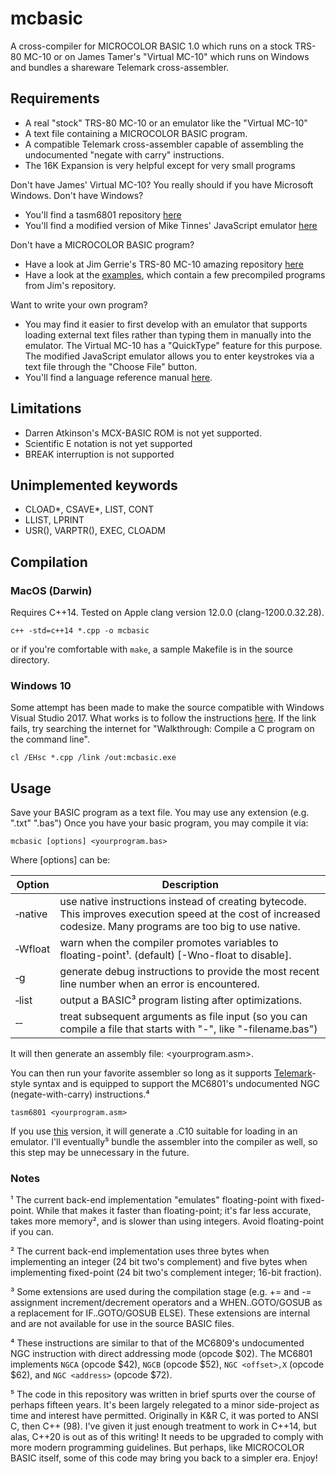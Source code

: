 # mcbasic
A cross-compiler for MICROCOLOR BASIC 1.0 which runs on a stock TRS-80 MC-10 or on James Tamer's "Virtual MC-10" which runs on Windows and bundles a shareware Telemark cross-assembler.

## Requirements
* A real "stock" TRS-80 MC-10 or an emulator like the "Virtual MC-10"
* A text file containing a MICROCOLOR BASIC program.
* A compatible Telemark cross-assembler capable of assembling the undocumented "negate with carry" instructions.
* The 16K Expansion is very helpful except for very small programs

Don't have James' Virtual MC-10?  You really should if you have Microsoft Windows.  Don't have Windows?
* You'll find a tasm6801 repository [here](https://github.com/gregdionne/tasm6801)
* You'll find a modified version of Mike Tinnes' JavaScript emulator [here](https://github.com/gregdionne/mc-10)

Don't have a MICROCOLOR BASIC program?
* Have a look at Jim Gerrie's TRS-80 MC-10 amazing repository [here](https://github.com/jggames/trs80mc10)
* Have a look at the [examples](https://github.com/gregdionne/mcbasic/tree/main/examples), which contain a few precompiled programs from Jim's repository.

Want to write your own program?
* You may find it easier to first develop with an emulator that supports loading external text files rather than typing them in manually into the emulator.  The Virtual MC-10 has a "QuickType" feature for this purpose.  The modified JavaScript emulator allows you to enter keystrokes via a text file through the "Choose File" button. 
* You'll find a language reference manual [here](https://colorcomputerarchive.com/repo/MC-10/Documents/Manuals/Hardware/MC-10%20Operation%20and%20Language%20Reference%20Manual/MC-10%20Operation%20and%20Language%20Reference%20Manual%20(Tandy).pdf).

## Limitations
* Darren Atkinson's MCX-BASIC ROM is not yet supported.
* Scientific E notation is not yet supported
* BREAK interruption is not supported

## Unimplemented keywords
* CLOAD*, CSAVE*, LIST, CONT
* LLIST, LPRINT  
* USR(), VARPTR(), EXEC, CLOADM


## Compilation

### MacOS (Darwin)

Requires C++14.  Tested on Apple clang version 12.0.0 (clang-1200.0.32.28).

`c++ -std=c++14 *.cpp -o mcbasic`

or if you're comfortable with `make`, a sample Makefile is in the source directory.

### Windows 10

Some attempt has been made to make the source compatible with Windows Visual Studio 2017.  What works is to follow the instructions [here](https://docs.microsoft.com/en-us/cpp/build/walkthrough-compile-a-c-program-on-the-command-line?view=vs-2019).  If the link fails, try searching the internet for "Walkthrough:  Compile a C program on the command line".

`cl /EHsc *.cpp /link /out:mcbasic.exe`


## Usage

Save your BASIC program as a text file.  You may use any extension (e.g. ".txt" ".bas")
Once you have your basic program, you may compile it via:

`mcbasic [options] <yourprogram.bas>`

Where [options] can be:

Option         | Description
------         | -----------
&#8209;native  | use native instructions instead of creating bytecode.  This improves execution speed at the cost of increased codesize.  Many programs are too big to use native.
&#8209;Wfloat  | warn when the compiler promotes variables to floating-point&#185;.   (default)  [-Wno-float to disable].
&#8209;g       | generate debug instructions to provide the most recent line number when an error is encountered.
&#8209;list    | output a BASIC&#179; program listing after optimizations.
&#8209;&#8209; | treat subsequent arguments as file input (so you can compile a file that starts with "-", like "-filename.bas")

It will then generate an assembly file: <yourprogram.asm>.

You can then run your favorite assembler so long as it supports [Telemark](http://www.s100computers.com/Software%20Folder/6502%20Monitor/The%20Telemark%20Assembler%20Manual.pdf)-style syntax and is equipped to support the MC6801's undocumented NGC (negate-with-carry) instructions.&#8308;

`tasm6801 <yourprogram.asm>`

If you use [this](https://github.com/gregdionne/tasm6801) version, it will generate a .C10 suitable for loading in an emulator.
I'll eventually&#8309; bundle the assembler into the compiler as well, so this step may be unnecessary in the future.

### Notes

&#185; The current back-end implementation "emulates" floating-point with fixed-point.  While that makes it faster than floating-point; it's far less accurate, takes more memory&#178;, and is slower than using integers.  Avoid floating-point if you can.

&#178; The current back-end implementation uses three bytes when implementing an integer (24 bit two's complement) and five bytes when implementing fixed-point (24 bit two's complement integer; 16-bit fraction).

&#179; Some extensions are used during the compilation stage (e.g. += and -= assignment increment/decrement operators and a WHEN..GOTO/GOSUB as a replacement for IF..GOTO/GOSUB ELSE). These extensions are internal and are not available for use in the source BASIC files.

&#8308; These instructions are similar to that of the MC6809's undocumented NGC instruction with direct addressing mode (opcode $02).  The MC6801 implements `NGCA` (opcode $42), `NGCB` (opcode $52), `NGC <offset>,X` (opcode $62), and `NGC <address>` (opcode $72).

&#8309; The code in this repository was written in brief spurts over the course of perhaps fifteen years.  It's been largely relegated to a minor side-project as time and interest have permitted.  Originally in K&R C, it was ported to ANSI C, then C++ (98).  I've given it just enough treatment to work in C++14, but alas, C++20 is out as of this writing!  It needs to be upgraded to comply with more modern programming guidelines.  But perhaps, like MICROCOLOR BASIC itself, some of this code may bring you back to a simpler era.  Enjoy!

